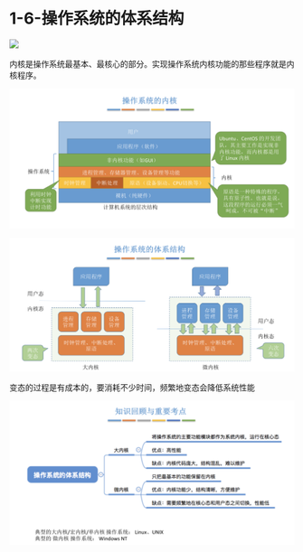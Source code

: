 # 1-6-操作系统的体系结构



![](blob:https://app.gitbook.com/7e67df63-1bf4-427b-b2ec-4f4a94eb3703)

内核是操作系统最基本、最核心的部分。实现操作系统内核功能的那些程序就是内核程序。

![](../../.gitbook/assets/image%20%2867%29.png)



![](../../.gitbook/assets/image%20%28393%29.png)

变态的过程是有成本的，要消耗不少时间，频繁地变态会降低系统性能

![](../../.gitbook/assets/image%20%28351%29.png)

